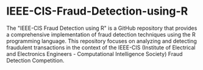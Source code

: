 # IEEE-CIS-Fraud-Detection-using-R
The "IEEE-CIS Fraud Detection using R" is a GitHub repository that provides a comprehensive implementation of fraud detection techniques using the R programming language. This repository focuses on analyzing and detecting fraudulent transactions in the context of the IEEE-CIS (Institute of Electrical and Electronics Engineers - Computational Intelligence Society) Fraud Detection Competition.

